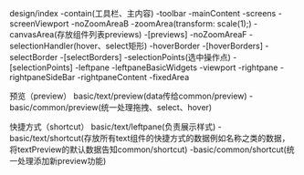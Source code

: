 design/index
  -contain(工具栏、主内容)
    -toolbar
    -mainContent
      -screens
        -screenViewport
          -noZoomAreaB
          -zoomArea(transform: scale(1);)
            -canvasArea(存放组件列表previews)
              -[previews]
          -noZoomAreaF
            -selectionHandler(hover、select矩形)
              -hoverBorder
                -[hoverBorders]
              -selectBorder
                -[selectBorders]
            -selectionPoints(选中操作点)
              -[selectionPoints]
      -leftpane
        -leftpaneBasicWidgets
      -viewport
      -rightpane
        -rightpaneSideBar
        -rightpaneContent
    -fixedArea


预览（preview）
basic/text/preview(data传给common/preview)
  -basic/common/preview(统一处理拖拽、select、hover)

快捷方式（shortcut）
basic/text/leftpane(负责展示样式)
  -basic/text/shortcut(存放所有text组件的快捷方式的数据例如名称之类的数据，将textPreview的默认数据告知common/shortcut)
  -basic/common/shortcut(统一处理添加新preview功能)